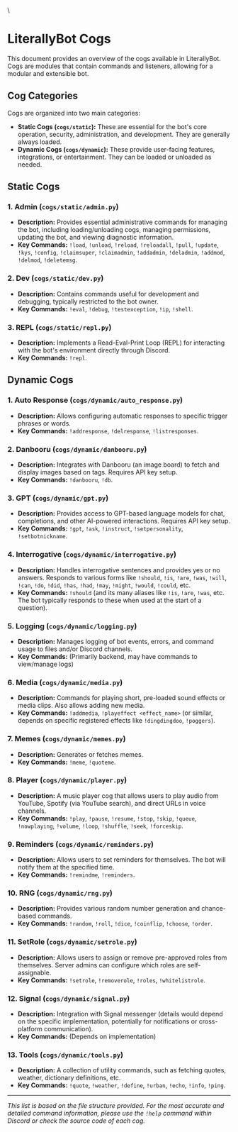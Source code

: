 \
# LiterallyBot Cogs

This document provides an overview of the cogs available in LiterallyBot. Cogs are modules that contain commands and listeners, allowing for a modular and extensible bot.

## Cog Categories

Cogs are organized into two main categories:

*   **Static Cogs (`cogs/static`):** These are essential for the bot's core operation, security, administration, and development. They are generally always loaded.
*   **Dynamic Cogs (`cogs/dynamic`):** These provide user-facing features, integrations, or entertainment. They can be loaded or unloaded as needed.

## Static Cogs

### 1. Admin (`cogs/static/admin.py`)
*   **Description:** Provides essential administrative commands for managing the bot, including loading/unloading cogs, managing permissions, updating the bot, and viewing diagnostic information.
*   **Key Commands:** `!load`, `!unload`, `!reload`, `!reloadall`, `!pull`, `!update`, `!kys`, `!config`, `!claimsuper`, `!claimadmin`, `!addadmin`, `!deladmin`, `!addmod`, `!delmod`, `!deletemsg`.

### 2. Dev (`cogs/static/dev.py`)
*   **Description:** Contains commands useful for development and debugging, typically restricted to the bot owner.
*   **Key Commands:** `!eval`, `!debug`, `!testexception`, `!ip`, `!shell`.

### 3. REPL (`cogs/static/repl.py`)
*   **Description:** Implements a Read-Eval-Print Loop (REPL) for interacting with the bot's environment directly through Discord.
*   **Key Commands:** `!repl`.

## Dynamic Cogs

### 1. Auto Response (`cogs/dynamic/auto_response.py`)
*   **Description:** Allows configuring automatic responses to specific trigger phrases or words.
*   **Key Commands:** `!addresponse`, `!delresponse`, `!listresponses`.

### 2. Danbooru (`cogs/dynamic/danbooru.py`)
*   **Description:** Integrates with Danbooru (an image board) to fetch and display images based on tags. Requires API key setup.
*   **Key Commands:** `!danbooru`, `!db`.

### 3. GPT (`cogs/dynamic/gpt.py`)
*   **Description:** Provides access to GPT-based language models for chat, completions, and other AI-powered interactions. Requires API key setup.
*   **Key Commands:** `!gpt`, `!ask`, `!instruct`, `!setpersonality`, `!setbotnickname`.

### 4. Interrogative (`cogs/dynamic/interrogative.py`)
*   **Description:** Handles interrogative sentences and provides yes or no answers. Responds to various forms like `!should`, `!is`, `!are`, `!was`, `!will`, `!can`, `!do`, `!did`, `!has`, `!had`, `!may`, `!might`, `!would`, `!could`, etc.
*   **Key Commands:** `!should` (and its many aliases like `!is`, `!are`, `!was`, etc. The bot typically responds to these when used at the start of a question).

### 5. Logging (`cogs/dynamic/logging.py`)
*   **Description:** Manages logging of bot events, errors, and command usage to files and/or Discord channels.
*   **Key Commands:** (Primarily backend, may have commands to view/manage logs)

### 6. Media (`cogs/dynamic/media.py`)
*   **Description:** Commands for playing short, pre-loaded sound effects or media clips. Also allows adding new media.
*   **Key Commands:** `!addmedia`, `!playeffect <effect_name>` (or similar, depends on specific registered effects like `!dingdingdoo`, `!poggers`).

### 7. Memes (`cogs/dynamic/memes.py`)
*   **Description:** Generates or fetches memes.
*   **Key Commands:** `!meme`, `!quoteme`.

### 8. Player (`cogs/dynamic/player.py`)
*   **Description:** A music player cog that allows users to play audio from YouTube, Spotify (via YouTube search), and direct URLs in voice channels.
*   **Key Commands:** `!play`, `!pause`, `!resume`, `!stop`, `!skip`, `!queue`, `!nowplaying`, `!volume`, `!loop`, `!shuffle`, `!seek`, `!forceskip`.

### 9. Reminders (`cogs/dynamic/reminders.py`)
*   **Description:** Allows users to set reminders for themselves. The bot will notify them at the specified time.
*   **Key Commands:** `!remindme`, `!reminders`.

### 10. RNG (`cogs/dynamic/rng.py`)
*   **Description:** Provides various random number generation and chance-based commands.
*   **Key Commands:** `!random`, `!roll`, `!dice`, `!coinflip`, `!choose`, `!order`.

### 11. SetRole (`cogs/dynamic/setrole.py`)
*   **Description:** Allows users to assign or remove pre-approved roles from themselves. Server admins can configure which roles are self-assignable.
*   **Key Commands:** `!setrole`, `!removerole`, `!roles`, `!whitelistrole`.

### 12. Signal (`cogs/dynamic/signal.py`)
*   **Description:** Integration with Signal messenger (details would depend on the specific implementation, potentially for notifications or cross-platform communication).
*   **Key Commands:** (Depends on implementation)

### 13. Tools (`cogs/dynamic/tools.py`)
*   **Description:** A collection of utility commands, such as fetching quotes, weather, dictionary definitions, etc.
*   **Key Commands:** `!quote`, `!weather`, `!define`, `!urban`, `!echo`, `!info`, `!ping`.

---

*This list is based on the file structure provided. For the most accurate and detailed command information, please use the `!help` command within Discord or check the source code of each cog.*
